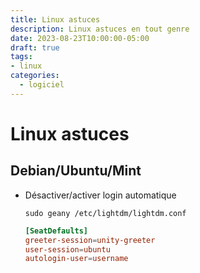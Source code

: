 ```yaml
---
title: Linux astuces
description: Linux astuces en tout genre
date: 2023-08-23T10:00:00-05:00
draft: true
tags:
- linux
categories:
  - logiciel
---
```


# Linux astuces

## Debian/Ubuntu/Mint

* Désactiver/activer login automatique

  ```shell
  sudo geany /etc/lightdm/lightdm.conf 
  ```

  ```conf
  [SeatDefaults]  
  greeter-session=unity-greeter  
  user-session=ubuntu  
  autologin-user=username
  ```